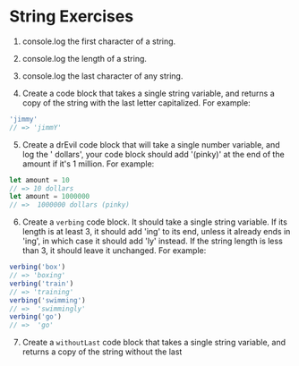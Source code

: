 # String Exercises

1. console.log the first character of a string.

<!-- let string = 'pursuit';
console.log(string[0]); -->

2. console.log the length of a string.

<!-- let string = 'hellooooooooooooo';
console.log(string.length); -->

3. console.log the last character of any string.
<!--
let anyString = 'any string';
anyString[anyString.length - 1] -->

4. Create a code block that takes a single string variable, and returns a copy of the string with the last letter capitalized. For example:

```js
'jimmy'
// => 'jimmY'
```

<!-- let string = 'jimmy';

let lastLetterCap = string.slice(0, string.length - 1) + string[string.length - 1].toUpperCase();

console.log(lastLetterCap); -->

5. Create a drEvil code block that will take a single number variable, and log the '<variablbeAmount> dollars',
your code block should add '(pinky)' at the end of the amount if it's 1 million. For example:

```js
let amount = 10
// => 10 dollars
let amount = 1000000
// =>  1000000 dollars (pinky)
```

<!-- let numberVariable = 1000000;

if (numberVariable === 1000000) {
  console.log(`${numberVariable} dollars (pinky)`);
} else {
   console.log(`${numberVariable} dollars`);
} -->


6. Create a `verbing` code block. It should take a single string variable. If its length is at least 3, it should add 'ing' to its end, unless it already ends in 'ing', in which case it should add 'ly' instead. If the string length is less than 3, it should leave it unchanged.
For example:

```js
verbing('box')
// => 'boxing'
verbing('train')
// => 'training'
verbing('swimming')
// =>  'swimmingly'
verbing('go')
// =>  'go'
```
<!-- let singleStringVar = 'bling';

function verbing(string) {
  if (string.slice(string.length - 3) === 'ing') {
    console.log(`${string}ly`);
  } else if (string.length === 3) {
    console.log(`${string}ing`);
  } else {
    console.log(string);
  }
};

verbing(singleStringVar); -->

7. Create a `withoutLast` code block that takes a single string variable, and returns a copy of the string without the  last

<!-- let singleStringVar = 'hellomotto';

function withoutLast(singleStringVar) {
  console.log(singleStringVar.slice(0,singleStringVar.length - 1));
};

withoutLast(singleStringVar); -->
